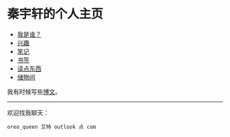 # 秦宇轩的个人主页

- [我是谁？](./whoami)
- [兴趣](./interest)
- [笔记](./quick-notes)
- [书签](./bookmarks)
- [读点东西](./readings)
- [储物间](./store)

我有时候写些[博文](./post)。

---

欢迎找我聊天：

`oreo_queen 艾特 outlook 点 com`
